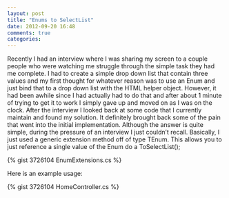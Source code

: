 ```yaml
---
layout: post
title: "Enums to SelectList"
date: 2012-09-20 16:48
comments: true
categories: 
---
```


Recently I had an interview where I was sharing my screen to a couple people who were watching me struggle through the simple task they had me complete.  I had to create a simple drop down list that contain three values and my first thought for whatever reason was to use an Enum and just bind that to a drop down list with the HTML helper object.  However, it had been awhile since I had actually had to do that and after about 1 minute of trying to get it to work I simply gave up and moved on as  I was on the clock.  After the interview I looked back at some code that I currently maintain and found my solution.  It definitely brought back some of the pain that went into the initial implementation.  Although the answer is quite simple, during the pressure of an interview I just couldn’t recall.
Basically, I just used a generic extension method off of type TEnum.  This allows you to just reference a single value of the Enum do a ToSelectList();

{% gist 3726104 EnumExtensions.cs %}

Here is an example usage:

{% gist 3726104 HomeController.cs %}